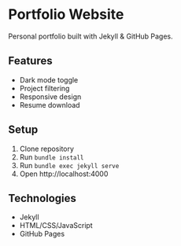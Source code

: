 # Portfolio Website

Personal portfolio built with Jekyll & GitHub Pages.

## Features
- Dark mode toggle
- Project filtering
- Responsive design
- Resume download

## Setup
1. Clone repository
2. Run `bundle install`
3. Run `bundle exec jekyll serve`
4. Open http://localhost:4000

## Technologies
- Jekyll
- HTML/CSS/JavaScript
- GitHub Pages
